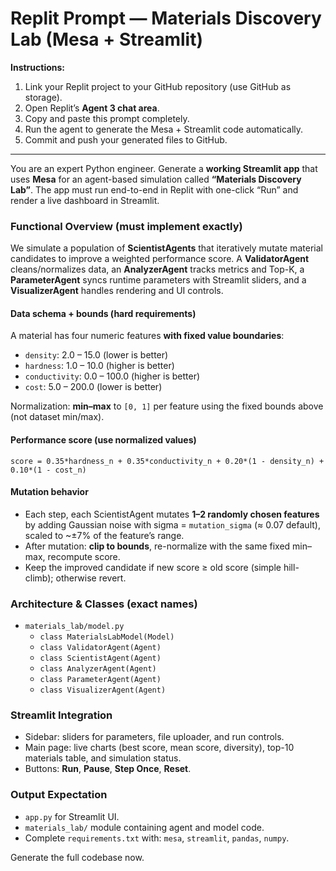 # Replit Prompt — Materials Discovery Lab (Mesa + Streamlit)

**Instructions:**
1. Link your Replit project to your GitHub repository (use GitHub as storage).
2. Open Replit’s **Agent 3 chat area**.
3. Copy and paste this prompt completely.
4. Run the agent to generate the Mesa + Streamlit code automatically.
5. Commit and push your generated files to GitHub.

---

You are an expert Python engineer. Generate a **working Streamlit app** that uses **Mesa** for an agent-based simulation called **“Materials Discovery Lab”**. The app must run end-to-end in Replit with one-click “Run” and render a live dashboard in Streamlit.

### Functional Overview (must implement exactly)
We simulate a population of **ScientistAgents** that iteratively mutate material candidates to improve a weighted performance score. A **ValidatorAgent** cleans/normalizes data, an **AnalyzerAgent** tracks metrics and Top-K, a **ParameterAgent** syncs runtime parameters with Streamlit sliders, and a **VisualizerAgent** handles rendering and UI controls.

#### Data schema + bounds (hard requirements)
A material has four numeric features **with fixed value boundaries**:
- `density`: 2.0 – 15.0 (lower is better)
- `hardness`: 1.0 – 10.0 (higher is better)
- `conductivity`: 0.0 – 100.0 (higher is better)
- `cost`: 5.0 – 200.0 (lower is better)

Normalization: **min–max** to `[0, 1]` per feature using the fixed bounds above (not dataset min/max).

#### Performance score (use normalized values)
```
score = 0.35*hardness_n + 0.35*conductivity_n + 0.20*(1 - density_n) + 0.10*(1 - cost_n)
```

#### Mutation behavior
- Each step, each ScientistAgent mutates **1–2 randomly chosen features** by adding Gaussian noise with sigma = `mutation_sigma` (≈ 0.07 default), scaled to ~±7% of the feature’s range.
- After mutation: **clip to bounds**, re-normalize with the same fixed min–max, recompute score.
- Keep the improved candidate if new score ≥ old score (simple hill-climb); otherwise revert.

### Architecture & Classes (exact names)
- `materials_lab/model.py`
  - `class MaterialsLabModel(Model)`
  - `class ValidatorAgent(Agent)`
  - `class ScientistAgent(Agent)`
  - `class AnalyzerAgent(Agent)`
  - `class ParameterAgent(Agent)`
  - `class VisualizerAgent(Agent)`

### Streamlit Integration
- Sidebar: sliders for parameters, file uploader, and run controls.
- Main page: live charts (best score, mean score, diversity), top-10 materials table, and simulation status.
- Buttons: **Run**, **Pause**, **Step Once**, **Reset**.

### Output Expectation
- `app.py` for Streamlit UI.
- `materials_lab/` module containing agent and model code.
- Complete `requirements.txt` with: `mesa`, `streamlit`, `pandas`, `numpy`.

Generate the full codebase now.
